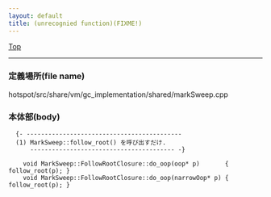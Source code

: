 ```yaml
---
layout: default
title: (unrecognied function)(FIXME!)
---
```

[Top](../index.html)

--- 
### 定義場所(file name)
hotspot/src/share/vm/gc_implementation/shared/markSweep.cpp


### 本体部(body)
```
  {- -------------------------------------------
  (1) MarkSweep::follow_root() を呼び出すだけ.
      ---------------------------------------- -}

	void MarkSweep::FollowRootClosure::do_oop(oop* p)       { follow_root(p); }
	void MarkSweep::FollowRootClosure::do_oop(narrowOop* p) { follow_root(p); }
	
```


